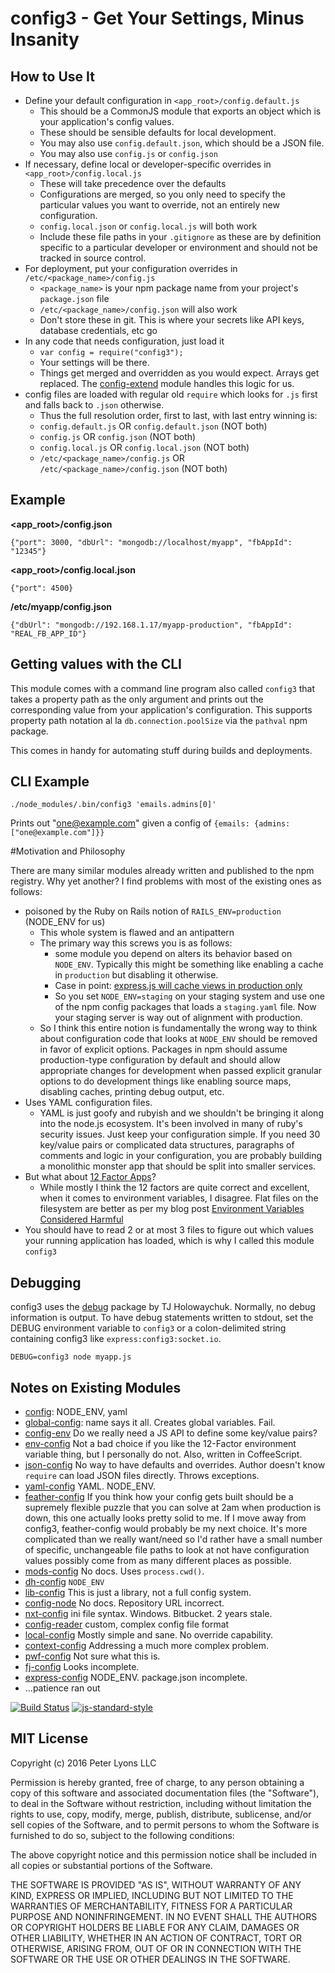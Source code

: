 # config3 - Get Your Settings, Minus Insanity

## How to Use It

- Define your default configuration in `<app_root>/config.default.js`
  - This should be a CommonJS module that exports an object which is your application's config values.
  - These should be sensible defaults for local development.
  - You may also use `config.default.json`, which should be a JSON file.
  - You may also use `config.js` or `config.json`
- If necessary, define local or developer-specific overrides in `<app_root>/config.local.js`
  - These will take precedence over the defaults
  - Configurations are merged, so you only need to specify the particular values you want to override, not an entirely new configuration.
  - `config.local.json` or `config.local.js` will both work
  - Include these file paths in your `.gitignore` as these are by definition specific to a particular developer or environment and should not be tracked in source control.
- For deployment, put your configuration overrides in `/etc/<package_name>/config.js`
  - `<package_name>` is your npm package name from your project's `package.json` file
  - `/etc/<package_name>/config.json` will also work
  - Don't store these in git. This is where your secrets like API keys, database credentials, etc go
- In any code that needs configuration, just load it
  - `var config = require("config3");`
  - Your settings will be there.
  -  Things get merged and overridden as you would expect. Arrays get replaced. The [config-extend](https://www.npmjs.org/package/config-extend) module handles this logic for us.
- config files are loaded with regular old `require` which looks for `.js` first and falls back to `.json` otherwise.
  - Thus the full resolution order, first to last, with last entry winning is:
  - `config.default.js` OR `config.default.json` (NOT both)
  - `config.js` OR `config.json` (NOT both)
  - `config.local.js` OR `config.local.json` (NOT both)
  - `/etc/<package_name>/config.js` OR `/etc/<package_name>/config.json` (NOT both)

## Example

**<app_root>/config.json**

    {"port": 3000, "dbUrl": "mongodb://localhost/myapp", "fbAppId": "12345"}

**<app_root>/config.local.json**

    {"port": 4500}

**/etc/myapp/config.json**

    {"dbUrl": "mongodb://192.168.1.17/myapp-production", "fbAppId": "REAL_FB_APP_ID"}

## Getting values with the CLI

This module comes with a command line program also called `config3` that takes a property path as the only argument and prints out the corresponding value from your application's configuration. This supports property path notation al la `db.connection.poolSize` via the `pathval` npm package.

This comes in handy for automating stuff during builds and deployments.

## CLI Example

`./node_modules/.bin/config3 'emails.admins[0]'`

Prints out "one@example.com" given a config of `{emails: {admins: ["one@example.com"]}}`


#Motivation and Philosophy

There are many similar modules already written and published to the npm registry. Why yet another? I find problems with most of the existing ones as follows:

- poisoned by the Ruby on Rails notion of `RAILS_ENV=production` (NODE_ENV for us)
  - This whole system is flawed and an antipattern
  - The primary way this screws you is as follows:
    - some module you depend on alters its behavior based on `NODE_ENV`. Typically this might be something like enabling a cache in `production` but disabling it otherwise.
    - Case in point: [express.js will cache views in production only](https://github.com/visionmedia/express/blob/0719e5f402ff4b8129f19fe3d0704b31733f1190/lib/application.js#L76)
    - So you set `NODE_ENV=staging` on your staging system and use one of the npm config packages that loads a `staging.yaml` file. Now your staging server is way out of alignment with production.
  - So I think this entire notion is fundamentally the wrong way to think about configuration code that looks at `NODE_ENV` should be removed in favor of explicit options. Packages in npm should assume production-type configuration by default and should allow appropriate changes for development when passed explicit granular options to do development things like enabling source maps, disabling caches, printing debug output, etc.
- Uses YAML configuration files.
  - YAML is just goofy and rubyish and we shouldn't be bringing it along into the node.js ecosystem. It's been involved in many of ruby's security issues. Just keep your configuration simple. If you need 30 key/value pairs or complicated data structures, paragraphs of comments and logic in your configuration, you are probably building a monolithic monster app that should be split into smaller services.
- But what about [12 Factor Apps](http://12factor.net/)?
  - While mostly I think the 12 factors are quite correct and excellent, when it comes to environment variables, I disagree. Flat files on the filesystem are better as per my blog post [Environment Variables Considered Harmful](http://peterlyons.com/problog/2010/02/environment-variables-considered-harmful)
- You should have to read 2 or at most 3 files to figure out which values your running application has loaded, which is why I called this module `config3`

## Debugging

config3 uses the [debug](https://github.com/visionmedia/debug) package by TJ Holowaychuk. Normally, no debug information is output. To have debug statements written to stdout, set the DEBUG environment variable to `config3` or a colon-delimited string containing config3 like `express:config3:socket.io`.

`DEBUG=config3 node myapp.js`


## Notes on Existing Modules
- [config](https://www.npmjs.org/package/config): NODE_ENV, yaml
- [global-config](https://www.npmjs.org/package/global-config): name says it all. Creates global variables. Fail.
- [config-env](https://www.npmjs.org/package/config-env) Do we really need a JS API to define some key/value pairs?
- [env-config](https://www.npmjs.org/package/env-config) Not a bad choice if you like the 12-Factor environment variable thing, but I personally do not. Also, written in CoffeeScript.
- [json-config](https://www.npmjs.org/package/json-config) No way to have defaults and overrides. Author doesn't know `require` can load JSON files directly. Throws exceptions.
- [yaml-config](https://www.npmjs.org/package/yaml-config) YAML. NODE_ENV.
- [feather-config](https://www.npmjs.org/package/feather-config) If you think how your config gets built should be a supremely flexible puzzle that you can solve at 2am when production is down, this one actually looks pretty solid to me. If  I move away from config3, feather-config would probably be my next choice. It's more complicated than we really want/need so I'd rather have a small number of specific, unchangeable file paths to look at not have configuration values possibly come from as many different places as possible.
- [mods-config](https://www.npmjs.org/package/mods-config) No docs. Uses `process.cwd()`.
- [dh-config](https://www.npmjs.org/package/dh-config) `NODE_ENV`
- [lib-config](https://www.npmjs.org/package/lib-config) This is just a library, not a full config system.
- [config-node](https://www.npmjs.org/package/config-node) No docs. Repository URL incorrect.
- [nxt-config](https://www.npmjs.org/package/nxt-config) ini file syntax. Windows. Bitbucket. 2 years stale.
- [config-reader](https://www.npmjs.org/package/config-reader) custom, complex config file format
- [local-config](https://www.npmjs.org/package/local-config) Mostly simple and sane. No override capability.
- [context-config](https://www.npmjs.org/package/context-config) Addressing a much more complex problem.
- [pwf-config](https://www.npmjs.org/package/pwf-config) Not sure what this is.
- [fj-config](https://www.npmjs.org/package/fj-config) Looks incomplete.
- [express-config](https://www.npmjs.org/package/express-config) NODE_ENV. package.json incomplete.
- ...patience ran out

[![Build Status](https://semaphoreci.com/api/v1/focusaurus/config3/branches/master/badge.svg)](https://semaphoreci.com/focusaurus/config3)
[![js-standard-style](https://img.shields.io/badge/code%20style-standard-brightgreen.svg)](http://standardjs.com/)

## MIT License
Copyright (c) 2016 Peter Lyons LLC

Permission is hereby granted, free of charge, to any person obtaining a copy of this software and associated documentation files (the "Software"), to deal in the Software without restriction, including without limitation the rights to use, copy, modify, merge, publish, distribute, sublicense, and/or sell copies of the Software, and to permit persons to whom the Software is furnished to do so, subject to the following conditions:

The above copyright notice and this permission notice shall be included in all copies or substantial portions of the Software.

THE SOFTWARE IS PROVIDED "AS IS", WITHOUT WARRANTY OF ANY KIND, EXPRESS OR IMPLIED, INCLUDING BUT NOT LIMITED TO THE WARRANTIES OF MERCHANTABILITY, FITNESS FOR A PARTICULAR PURPOSE AND NONINFRINGEMENT. IN NO EVENT SHALL THE AUTHORS OR COPYRIGHT HOLDERS BE LIABLE FOR ANY CLAIM, DAMAGES OR OTHER LIABILITY, WHETHER IN AN ACTION OF CONTRACT, TORT OR OTHERWISE, ARISING FROM, OUT OF OR IN CONNECTION WITH THE SOFTWARE OR THE USE OR OTHER DEALINGS IN THE SOFTWARE.

